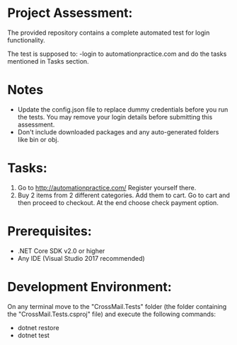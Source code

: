 # Project Assessment:
The provided repository contains a complete automated test for login functionality. 

The test is supposed to:
-login to automationpractice.com and do the tasks mentioned in Tasks section. 

# Notes
- Update the config.json file to replace dummy credentials before you run the tests. You may remove your login details before submitting this assessment.
- Don't include downloaded packages and any auto-generated folders like bin or obj.

# Tasks:
1. Go to http://automationpractice.com/ Register yourself there.
2. Buy 2 items from 2 different categories. Add them to cart. Go to cart and then proceed to checkout. At the end choose check payment option.


# Prerequisites:
- .NET Core SDK v2.0 or higher
- Any IDE (Visual Studio 2017 recommended)

# Development Environment:
On any terminal move to the "CrossMail.Tests" folder (the folder containing the "CrossMail.Tests.csproj" file) and execute the following commands:
- dotnet restore
- dotnet test

